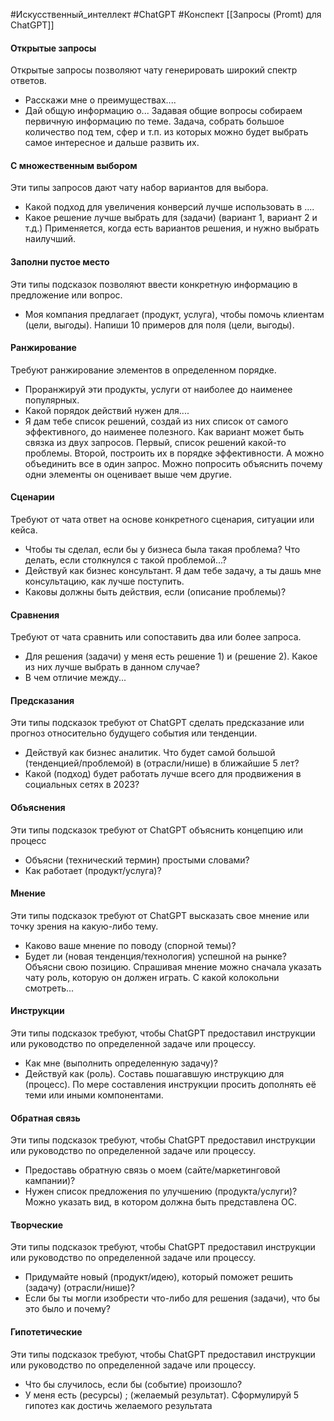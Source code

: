 #Искусственный_интеллект #ChatGPT #Конспект 
[[Запросы (Promt) для ChatGPT]]

#### Открытые запросы
Открытые запросы позволяют чату генерировать широкий спектр ответов.
- Расскажи мне о преимуществах....
- Дай общую информацию о...
Задавая общие вопросы собираем первичную информацию по теме. Задача, собрать большое количество под тем, сфер и т.п. из которых можно будет выбрать самое интересное и дальше развить их.

#### С множественным выбором
Эти типы запросов дают чату набор вариантов для выбора.
- Какой подход для увеличения конверсий лучше использовать в ....
- Какое решение лучше выбрать для (задачи) (вариант 1, вариант 2 и т.д.)
Применяется, когда есть вариантов решения, и нужно выбрать наилучший.

#### Заполни пустое место
Эти типы подсказок позволяют ввести конкретную информацию в предложение или вопрос.
- Моя компания предлагает (продукт, услуга), чтобы помочь клиентам (цели, выгоды). Напиши 10 примеров для поля (цели, выгоды).

#### Ранжирование
Требуют ранжирование элементов в определенном порядке.
- Проранжируй эти продукты, услуги от наиболее до наименее популярных.
- Какой порядок действий нужен для....
- Я дам тебе список решений, создай из них список от самого эффективного, до наименее полезного.
Как вариант может быть связка из двух запросов. Первый, список решений какой-то проблемы. Второй, построить их в порядке эффективности. А можно объединить все в один запрос. 
Можно попросить объяснить почему одни элементы он оценивает выше чем другие.

#### Сценарии
Требуют от чата ответ на основе конкретного сценария, ситуации или кейса.
- Чтобы ты сделал, если бы у бизнеса была такая проблема? Что делать, если столкнулся с такой проблемой...?
- Действуй как бизнес консультант. Я дам тебе задачу, а ты дашь мне консультацию, как лучше поступить.
- Каковы должны быть действия, если (описание проблемы)?

#### Сравнения
Требуют от чата сравнить или сопоставить два или более запроса.
- Для решения (задачи) у меня есть решение 1) и (решение 2). Какое из них лучше выбрать в данном случае?
- В чем отличие между...

#### Предсказания
Эти типы подсказок требуют от ChatGPT сделать предсказание или прогноз относительно будущего события или тенденции.
- Действуй как бизнес аналитик. Что будет самой большой (тенденцией/проблемой) в (отрасли/нише) в ближайшие 5 лет?
- Какой (подход) будет работать лучше всего для продвижения в социальных сетях в 2023?

#### Объяснения
Эти типы подсказок требуют от ChatGPT объяснить концепцию или процесс
- Объясни (технический термин) простыми словами?
- Как работает (продукт/услуга)?

#### Мнение
Эти типы подсказок требуют от ChatGPT высказать свое мнение или точку зрения на какую-либо тему.
- Каково ваше мнение по поводу (спорной темы)?
- Будет ли (новая тенденция/технология) успешной на рынке? Объясни свою позицию.
Спрашивая мнение можно сначала указать чату роль, которую он должен играть. С какой колокольни смотреть...

#### Инструкции
Эти типы подсказок требуют, чтобы ChatGPT предоставил инструкции или руководство по определенной задаче или процессу.
- Как мне (выполнить определенную задачу)?
- Действуй как (роль). Составь пошагавшую инструкцию для (процесс). По мере составления инструкции просить дополнять её теми или иными компонентами.

#### Обратная связь
Эти типы подсказок требуют, чтобы ChatGPT предоставил инструкции или руководство по определенной задаче или процессу.
- Предоставь обратную связь о моем (сайте/маркетинговой кампании)?
- Нужен список предложения по улучшению (продукта/услуги)?
Можно указать вид, в котором должна быть представлена ОС.

#### Творческие
Эти типы подсказок требуют, чтобы ChatGPT предоставил инструкции или руководство по определенной задаче или процессу.
- Придумайте новый (продукт/идею), который поможет решить (задачу)  (отрасли/нише)?
- Если бы ты могли изобрести что-либо для решения (задачи), что бы это было и почему?

#### Гипотетические
Эти типы подсказок требуют, чтобы ChatGPT предоставил инструкции или руководство по определенной задаче или процессу.
- Что бы случилось, если бы (событие) произошло?
- У меня есть (ресурсы) ; (желаемый результат). Сформулируй 5 гипотез как достичь желаемого результата
